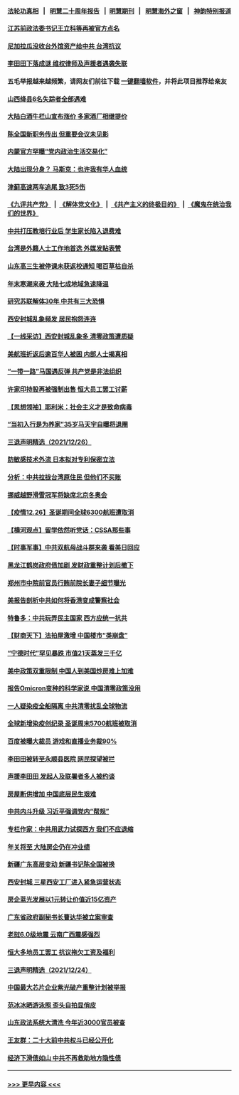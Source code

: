 #### [法轮功真相](https://github.com/gfw-breaker/truth/blob/master/README.md?t=0) &nbsp;&nbsp;|&nbsp;&nbsp; [明慧二十周年报告](https://github.com/gfw-breaker/mh-reports/blob/master/README.md?t=0) &nbsp;&nbsp;|&nbsp;&nbsp;[明慧期刊](https://github.com/gfw-breaker/mh-qikan) &nbsp;&nbsp;|&nbsp;&nbsp; [明慧海外之窗](https://github.com/gfw-breaker/mh-news/blob/master/README.md?t=0) &nbsp;&nbsp;|&nbsp;&nbsp; [神韵特别报道](https://github.com/gfw-breaker/mh-news/blob/master/shenyun.md?t=0)
#### [江苏前政法委书记王立科等再被官方点名](../pages/nsc413/n13462301.md?t=12272101) 
#### [尼加拉瓜没收台外馆资产给中共 台湾抗议](../pages/nsc413/n13462293.md?t=12272101) 
#### [李田田下落成谜 维权律师及声援者遇袭失联](../pages/nsc413/n13462248.md?t=12272101) 
#### 五毛举报越来越频繁，请网友们前往下载 [一键翻墙软件](https://github.com/gfw-breaker/ssr-accounts)，并将此项目推荐给亲友
#### [山西绛县6名失踪者全部遇难](../pages/nsc413/n13462222.md?t=12272101) 
#### [大陆白酒牛栏山宣布涨价 多家酒厂相继提价](../pages/nsc413/n13462005.md?t=12272101) 
#### [陈全国新职务传出 但重要会议未见影](../pages/nsc413/n13462190.md?t=12272101) 
#### [内蒙官方罕曝“党内政治生活交易化”](../pages/nsc413/n13462113.md?t=12272101) 
#### [大陆出现分身？ 马斯克：也许我有华人血统](../pages/nsc413/n13462114.md?t=12272101) 
#### [津蓟高速两车追尾 致3死5伤](../pages/nsc413/n13462106.md?t=12272101) 
#### [《九评共产党》](https://github.com/begood0513/9ping.md/blob/master/README.md) &nbsp;|&nbsp; [《解体党文化》](../../../../jtdwh.md/blob/master/README.md)  &nbsp;|&nbsp; [《共产主义的终极目的》](../../../../gczydzjmd.md/blob/master/README.md) &nbsp;|&nbsp; [《魔鬼在统治我们的世界》](../../../../mgztzwmdsj.md/blob/master/README.md) 
#### [中共打压教培行业后 学生家长陷入退费难](../pages/nsc413/n13461233.md?t=12272101) 
#### [台湾是外籍人士工作地首选 外媒发贴表赞](../pages/nsc413/n13461620.md?t=12272101) 
#### [山东高三生被停课未获返校通知 喝百草枯自杀](../pages/nsc413/n13461769.md?t=12272101) 
#### [年末寒潮来袭 大陆七成地域急速降温](../pages/nsc413/n13461867.md?t=12272101) 
#### [研究苏联解体30年 中共有三大恐惧](../pages/nsc413/n13461749.md?t=12272101) 
#### [西安封城乱象频发 居民抱怨连连](../pages/nsc413/n13461572.md?t=12272101) 
#### [【一线采访】西安封城乱象多 清零政策遭质疑](../pages/nsc413/n13461184.md?t=12272101) 
#### [美航班折返后逾百华人被困 内部人士揭真相](../pages/nsc413/n13461235.md?t=12272101) 
#### [“一带一路”马国遇反弹 共产党是非法组织](../pages/nsc413/n13461514.md?t=12272101) 
#### [许家印持股再被强制出售 恒大员工罢工讨薪](../pages/nsc413/n13461373.md?t=12272101) 
#### [【思想领袖】耶利米：社会主义才是致命病毒](../pages/nsc413/n13430183.md?t=12272101) 
#### [“当初入行是为养家”35岁马天宇自曝将退圈](../pages/nsc413/n13459931.md?t=12272101) 
#### [三退声明精选（2021/12/26）](../pages/nsc413/n13461128.md?t=12272101) 
#### [防敏感技术外流 日本拟对专利保密立法](../pages/nsc413/n13460939.md?t=12272101) 
#### [分析：中共拉拢台湾原住民 但他们不买账](../pages/nsc413/n13460741.md?t=12272101) 
#### [挪威越野滑雪冠军将缺席北京冬奥会](../pages/nsc413/n13460691.md?t=12272101) 
#### [【疫情12.26】圣诞期间全球6300航班遭取消](../pages/nsc413/n13460444.md?t=12272101) 
#### [【横河观点】留学依然听党话：CSSA那些事](../pages/nsc413/n13460068.md?t=12272101) 
#### [【时事军事】中共双航母战斗群来袭 看美日回应](../pages/nsc413/n13459510.md?t=12272101) 
#### [黑龙江鹤岗政府债加剧 发财政重整计划后撤下](../pages/nsc413/n13460286.md?t=12272101) 
#### [郑州市中院前官员行贿前院长妻子细节曝光](../pages/nsc413/n13460149.md?t=12272101) 
#### [美报告剖析中共如何将香港变成警察社会](../pages/nsc413/n13446000.md?t=12272101) 
#### [特鲁多：中共玩弄民主国家 西方应统一抗共](../pages/nsc413/n13459992.md?t=12272101) 
#### [【财商天下】法拍屋激增 中国楼市“类崩盘”](../pages/nsc413/n13459502.md?t=12272101) 
#### [“宁德时代”罕见暴跌 市值21天蒸发三千亿](../pages/nsc413/n13459853.md?t=12272101) 
#### [美中政策双重限制 中国人到美国炒房难上加难](../pages/nsc413/n13459934.md?t=12272101) 
#### [报告Omicron变种的科学家说 中国清零政策没用](../pages/nsc413/n13459864.md?t=12272101) 
#### [一人疑染疫全船隔离 中共清零扰乱全球物流](../pages/nsc413/n13459758.md?t=12272101) 
#### [全球新增染疫创纪录 圣诞周末5700航班被取消](../pages/nsc413/n13459680.md?t=12272101) 
#### [百度被曝大裁员 游戏和直播业务裁90%](../pages/nsc413/n13459617.md?t=12272101) 
#### [李田田被转至永顺县医院 网民探望被拦](../pages/nsc413/n13459406.md?t=12272101) 
#### [声援李田田 发起人及联署者多人被约谈](../pages/nsc413/n13459361.md?t=12272101) 
#### [房屋断供增加 中国底层民生艰难](../pages/nsc413/n13459475.md?t=12272101) 
#### [中共内斗升级 习近平强调党内“帮规”](../pages/nsc413/n13459430.md?t=12272101) 
#### [专栏作家：中共用武力试探西方 我们不应退缩](../pages/nsc413/n13458509.md?t=12272101) 
#### [年关将至 大陆房企仍在冲业绩](../pages/nsc413/n13459104.md?t=12272101) 
#### [新疆广东高层变动 新疆书记陈全国被换](../pages/nsc413/n13459229.md?t=12272101) 
#### [西安封城 三星西安工厂进入紧急运营状态](../pages/nsc413/n13459190.md?t=12272101) 
#### [房企蓝光发展以1元转让价值近15亿资产](../pages/nsc413/n13458960.md?t=12272101) 
#### [广东省政府副秘书长曹达华被立案审查](../pages/nsc413/n13458909.md?t=12272101) 
#### [老挝6.0级地震 云南广西震感强烈](../pages/nsc413/n13458837.md?t=12272101) 
#### [恒大多地员工罢工 抗议拖欠工资及福利](../pages/nsc413/n13458657.md?t=12272101) 
#### [三退声明精选（2021/12/24）](../pages/nsc413/n13458906.md?t=12272101) 
#### [中国最大芯片企业紫光破产重整计划被举报](../pages/nsc413/n13458835.md?t=12272101) 
#### [范冰冰晒游泳照 歪头自拍显俏皮](../pages/nsc413/n13458541.md?t=12272101) 
#### [山东政法系统大清洗 今年近3000官员被查](../pages/nsc413/n13458775.md?t=12272101) 
#### [王友群：二十大前中共权斗已经公开化](../pages/nsc413/n13458587.md?t=12272101) 
#### [经济下滑债如山 中共不再救助地方隐性债](../pages/nsc413/n13458651.md?t=12272101) 

----
#### [ >>> 更早内容 <<< ](../indexes/nsc413-earlier.md)
